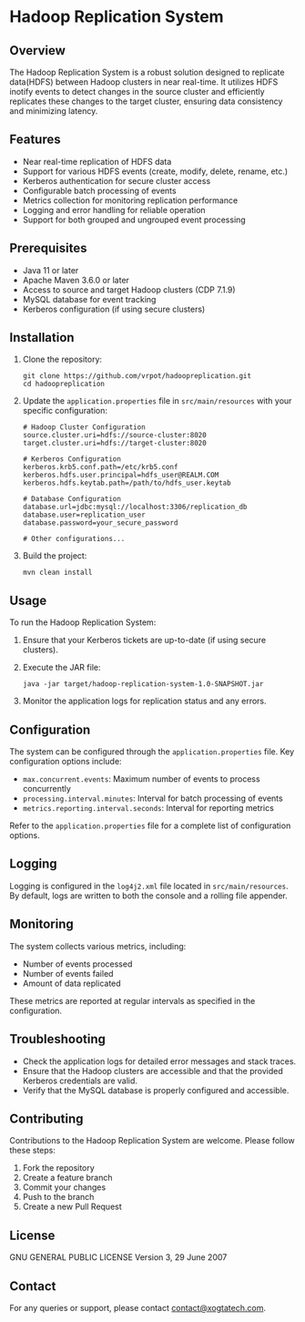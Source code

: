 # Hadoop Replication System

## Overview

The Hadoop Replication System is a robust solution designed to replicate data(HDFS) between Hadoop clusters in near real-time. It utilizes HDFS inotify events to detect changes in the source cluster and efficiently replicates these changes to the target cluster, ensuring data consistency and minimizing latency.

## Features

- Near real-time replication of HDFS data
- Support for various HDFS events (create, modify, delete, rename, etc.)
- Kerberos authentication for secure cluster access
- Configurable batch processing of events
- Metrics collection for monitoring replication performance
- Logging and error handling for reliable operation
- Support for both grouped and ungrouped event processing

## Prerequisites

- Java 11 or later
- Apache Maven 3.6.0 or later
- Access to source and target Hadoop clusters (CDP 7.1.9)
- MySQL database for event tracking
- Kerberos configuration (if using secure clusters)

## Installation

1. Clone the repository:
   ```
   git clone https://github.com/vrpot/hadoopreplication.git
   cd hadoopreplication
   ```

2. Update the `application.properties` file in `src/main/resources` with your specific configuration:
   ```
   # Hadoop Cluster Configuration
   source.cluster.uri=hdfs://source-cluster:8020
   target.cluster.uri=hdfs://target-cluster:8020

   # Kerberos Configuration
   kerberos.krb5.conf.path=/etc/krb5.conf
   kerberos.hdfs.user.principal=hdfs_user@REALM.COM
   kerberos.hdfs.keytab.path=/path/to/hdfs_user.keytab

   # Database Configuration
   database.url=jdbc:mysql://localhost:3306/replication_db
   database.user=replication_user
   database.password=your_secure_password

   # Other configurations...
   ```

3. Build the project:
   ```
   mvn clean install
   ```

## Usage

To run the Hadoop Replication System:

1. Ensure that your Kerberos tickets are up-to-date (if using secure clusters).

2. Execute the JAR file:
   ```
   java -jar target/hadoop-replication-system-1.0-SNAPSHOT.jar
   ```

3. Monitor the application logs for replication status and any errors.

## Configuration

The system can be configured through the `application.properties` file. Key configuration options include:

- `max.concurrent.events`: Maximum number of events to process concurrently
- `processing.interval.minutes`: Interval for batch processing of events
- `metrics.reporting.interval.seconds`: Interval for reporting metrics

Refer to the `application.properties` file for a complete list of configuration options.

## Logging

Logging is configured in the `log4j2.xml` file located in `src/main/resources`. By default, logs are written to both the console and a rolling file appender.

## Monitoring

The system collects various metrics, including:

- Number of events processed
- Number of events failed
- Amount of data replicated

These metrics are reported at regular intervals as specified in the configuration.

## Troubleshooting

- Check the application logs for detailed error messages and stack traces.
- Ensure that the Hadoop clusters are accessible and that the provided Kerberos credentials are valid.
- Verify that the MySQL database is properly configured and accessible.

## Contributing

Contributions to the Hadoop Replication System are welcome. Please follow these steps:

1. Fork the repository
2. Create a feature branch
3. Commit your changes
4. Push to the branch
5. Create a new Pull Request

## License

GNU GENERAL PUBLIC LICENSE
                       Version 3, 29 June 2007
## Contact

For any queries or support, please contact contact@xogtatech.com.
